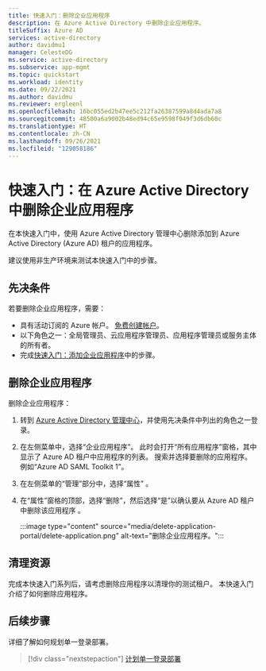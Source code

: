 ```yaml
---
title: 快速入门：删除企业应用程序
description: 在 Azure Active Directory 中删除企业应用程序。
titleSuffix: Azure AD
services: active-directory
author: davidmu1
manager: CelesteDG
ms.service: active-directory
ms.subservice: app-mgmt
ms.topic: quickstart
ms.workload: identity
ms.date: 09/22/2021
ms.author: davidmu
ms.reviewer: ergleenl
ms.openlocfilehash: 16bc055ed2b47ee5c212fa26387599a8d4ada7a8
ms.sourcegitcommit: 48500a6a9002b48ed94c65e9598f049f3d6db60c
ms.translationtype: HT
ms.contentlocale: zh-CN
ms.lasthandoff: 09/26/2021
ms.locfileid: "129058186"
---
```

# <a name="quickstart-delete-an-enterprise-application-in-azure-active-directory"></a>快速入门：在 Azure Active Directory 中删除企业应用程序

在本快速入门中，使用 Azure Active Directory 管理中心删除添加到 Azure Active Directory (Azure AD) 租户的应用程序。

建议使用非生产环境来测试本快速入门中的步骤。

## <a name="prerequisites"></a>先决条件

若要删除企业应用程序，需要：

- 具有活动订阅的 Azure 帐户。 [免费创建帐户](https://azure.microsoft.com/free/?WT.mc_id=A261C142F)。
- 以下角色之一：全局管理员、云应用程序管理员、应用程序管理员或服务主体的所有者。
- 完成[快速入门：添加企业应用程序](add-application-portal.md)中的步骤。

## <a name="delete-an-enterprise-application"></a>删除企业应用程序

删除企业应用程序：

1. 转到 [Azure Active Directory 管理中心](https://aad.portal.azure.com)，并使用先决条件中列出的角色之一登录。
1. 在左侧菜单中，选择“企业应用程序”。 此时会打开“所有应用程序”窗格，其中显示了 Azure AD 租户中应用程序的列表。 搜索并选择要删除的应用程序。 例如“Azure AD SAML Toolkit 1”。
1. 在左侧菜单的“管理”部分中，选择“属性” 。
1. 在“属性”窗格的顶部，选择“删除”，然后选择“是”以确认要从 Azure AD 租户中删除该应用程序  。

    :::image type="content" source="media/delete-application-portal/delete-application.png" alt-text="删除企业应用程序。":::

## <a name="clean-up-resources"></a>清理资源

完成本快速入门系列后，请考虑删除应用程序以清理你的测试租户。 本快速入门介绍了如何删除应用程序。

## <a name="next-steps"></a>后续步骤

详细了解如何规划单一登录部署。
> [!div class="nextstepaction"]
> [计划单一登录部署](plan-sso-deployment.md)
